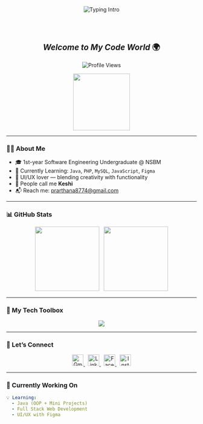 <!--Header -->
<div align="center">

  <!-- Typing Animation -->
  <img src="https://readme-typing-svg.herokuapp.com?font=Fira+Code&weight=600&size=28&pause=1000&color=FF69B4&center=true&vCenter=true&width=900&lines=Hi+I'm+Prarthana+Karunasena!+👋;Also+known+as+Keshi+🦄;Aspiring+Software+Engineer+%7C+Web+Dev+%7C+UI%2FUX+Explorer;Crafting+Code+with+Creativity+💡" alt="Typing Intro" />

  <br/><br/>

  <!-- Welcome Title -->
  <h2 align="center">
     <i>Welcome to My Code World</i> 🌍
  </h2>

  <!-- Profile Views -->
  <p align="center">
    <img src="https://komarev.com/ghpvc/?username=Prarthana725&style=for-the-badge&color=ff69b4" alt="Profile Views" />
  </p>

  <!-- Image -->
   <img height="150" src="https://media.giphy.com/media/M9gbBd9nbDrOTu1Mqx/giphy.gif"  />


</div>

---

### 👩‍💻 About Me

- 🎓 1st-year Software Engineering Undergraduate @ NSBM
- 🌱 Currently Learning: `Java`, `PHP`, `MySQL`, `JavaScript`, `Figma`
- 🎨 UI/UX lover — blending creativity with functionality
- 🦄 People call me **Keshi**
- 📬 Reach me: [prarthana8774@gmail.com](mailto:prarthana8774@gmail.com)

---

### 📊 GitHub Stats

<p align="center">
  <img src="https://github-readme-stats.vercel.app/api?username=Prarthana725&show_icons=true&theme=radical&count_private=true" height="170" />
  &nbsp;
  <img src="https://github-readme-streak-stats.herokuapp.com/?user=Prarthana725&theme=radical" height="170" />
</p>

---

### 🧰 My Tech Toolbox

<p align="center">
  <img src="https://skillicons.dev/icons?i=html,css,js,php,mysql,java,figma,vscode,github,netbeans" />
</p>

---

### 🔗 Let’s Connect

<p align="center">
  <a href="mailto:prarthana8774@gmail.com" target="_blank">
    <img src="https://cdn.jsdelivr.net/gh/devicons/devicon/icons/google/google-original.svg" width="30" alt="Gmail" />
  </a>
  &nbsp;
  <a href="https://www.linkedin.com/in/prarthana-karunasena-a3baa3235" target="_blank">
    <img src="https://cdn.jsdelivr.net/gh/devicons/devicon/icons/linkedin/linkedin-original.svg" width="30" alt="LinkedIn" />
  </a>
  &nbsp;
  <a href="https://www.facebook.com/share/1Cmzj6XNMN/" target="_blank">
    <img src="https://cdn.jsdelivr.net/gh/devicons/devicon/icons/facebook/facebook-original.svg" width="30" alt="Facebook" />
  </a>
  &nbsp;
  <a href="https://www.instagram.com/__.prar__.ni?igsh=MThyaXB3dGZpamMzeg==" target="_blank">
    <img src="https://upload.wikimedia.org/wikipedia/commons/a/a5/Instagram_icon.png" width="30" alt="Instagram" />
  </a>
</p>

---

### 🚀 Currently Working On

```yaml
💡 Learning:
  - Java (OOP + Mini Projects)
  - Full Stack Web Development
  - UI/UX with Figma
